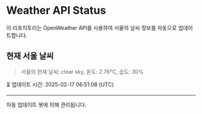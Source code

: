 
# Weather API Status

이 리포지토리는 OpenWeather API를 사용하여 서울의 날씨 정보를 자동으로 업데이트합니다.

## 현재 서울 날씨
> 서울의 현재 날씨: clear sky, 온도: 2.76°C, 습도: 30%

⏳ 업데이트 시간: 2025-02-17 06:51:08 (UTC)

---
자동 업데이트 봇에 의해 관리됩니다.
